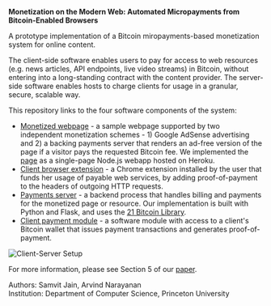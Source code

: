 **Monetization on the Modern Web: Automated Micropayments from Bitcoin-Enabled Browsers**

A prototype implementation of a Bitcoin miropayments-based monetization system for online content.

The client-side software enables users to pay for access to web resources (e.g. news articles, API endpoints, live video streams) in Bitcoin, without entering into a long-standing contract with the content provider. The server-side software enables hosts to charge clients for usage in a granular, secure, scalable way.

This repository links to the four software components of the system:
- [Monetized webpage](https://github.com/SamvitJ/micropayments-webpage) - a sample webpage supported by two independent monetization schemes - 1) Google AdSense advertising and 2) a backing payments server that renders an ad-free version of the page if a visitor pays the requested Bitcoin fee. We implemented the [page](http://www.micropayments.tech/) as a single-page Node.js webapp hosted on Heroku.
- [Client browser extension](https://github.com/SamvitJ/Faucet) - a Chrome extension installed by the user that funds her usage of payable web services, by adding proof-of-payment to the headers of outgoing HTTP requests.
- [Payments server](https://github.com/SamvitJ/21BC-server) - a backend process that handles billing and payments for the monetized page or resource. Our implementation is built with Python and Flask, and uses the [21 Bitcoin Library](https://21.co/features).
- [Client payment module](https://github.com/SamvitJ/21BC-client) - a software module with access to a client's Bitcoin wallet that issues payment transactions and generates proof-of-payment.

![Client-Server Setup](https://github.com/SamvitJ/Bitcoin-micropayments/blob/master/http-402-setup.png)

For more information, please see Section 5 of our [paper](http://www.samvitjain.com/projects/micropayments-paper.pdf).

Authors: Samvit Jain, Arvind Narayanan  
Institution: Department of Computer Science, Princeton University  
